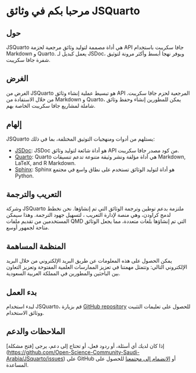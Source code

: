 # مرحبا بكم في وثائق JSQuarto

## حول

JSQuarto هي أداة مصممة لتوليد وثائق مرجعية لحزمة API جافا سكريبت باستخدام Markdown و Quarto. يعمل كبديل لـ JSDoc، ويوفر نهجا أبسط وأكثر مرونة لتوثيق شفرة جافا سكريبت.

## الغرض

الغرض من JSQuarto هو تبسيط عملية إنشاء وثائق API المرجعية لحزم جافا سكريبت. من خلال الاستفادة من Markdown و Quarto، يمكن للمطورين إنشاء وحفظ وثائق شاملة لمشاريع جافا سكريبت الخاصة بهم.

## إلهام

JSQuarto يستلهم من أدوات ومنهجيات التوثيق المختلفة، بما في ذلك:  </br>

- [JSDoc](https://jsdoc.app/): JSDoc هو أداة شائعة لتوليد وثائق API من كود مصدر جافا سكريبت. </br>
- [Quarto](https://quarto.org/): Quarto هي أداة مؤلفة ونشر وثيقة متنوعة تدعم تنسيقات Markdown, LaTeX, and R Markdown. </br>
- [Sphinx](https://www.sphinx-doc.org/): Sphinx هو أداة لتوليد الوثائق تستخدم على نطاق واسع في مجتمع Python. </br>

## التعريب والترجمة

وشركة JSQuarto ملتزمة بدعم توطين وترجمة الوثائق التي تم إنشاؤها. نحن نخطط لدمج كراودن، وهي منصة لإدارة التعريب ، لتسهيل جهود الترجمة. وهذا سيمكن المستخدمين من تقديم ملفات QMD التي تم إنشاؤها بلغات متعددة، مما يجعل الوثائق متاحة لجمهور أوسع.

## المنظمة المساهمة

يمكن الحصول على هذه المعلومات عن طريق البريد الإلكتروني من خلال البريد الإلكتروني التالي: وتتمثل مهمتنا في تعزيز الممارسات العلمية المفتوحة وتعزيز التعاون بين الباحثين والمطورين في المملكة العربية السعودية.

## بدء العمل

لبدء استخدام JSQuarto، قم بزيارة [GitHub repository](https://github.com/Open-Science-Community-Saudi-Arabia/JSquarto) للحصول على تعليمات التثبيت ووثائق الاستخدام.

## الملاحظات والدعم

إذا كان لديك أي أسئلة، أو ردود فعل، أو تحتاج إلى دعم، يرجى [فتح مشكلة] (https://github.com/Open-Science-Community-Saudi-Arabia/JSquarto/issues) على GitHub أو [الانضمام إلى مجتمعنا](https://github.com/Open-Science-Community-Saudi-Arabia) للحصول على المساعدة.
